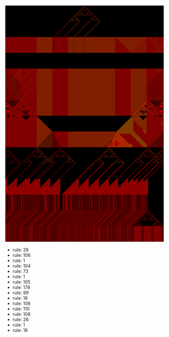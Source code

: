 ![photo](./output.png) 
 * rule: 26
* rule: 106
* rule: 1
* rule: 104
* rule: 73
* rule: 1
* rule: 105
* rule: 178
* rule: 99
* rule: 18
* rule: 106
* rule: 110
* rule: 108
* rule: 26
* rule: 1
* rule: 18

